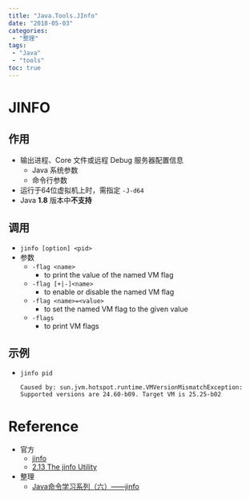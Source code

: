 ```yaml
---
title: "Java.Tools.JInfo"
date: "2018-05-03"
categories:
 - "整理"
tags:
 - "Java"
 - "tools"
toc: true
---
```



# JINFO
## 作用
- 输出进程、Core 文件或远程 Debug 服务器配置信息
    - Java 系统参数
    - 命令行参数
- 运行于64位虚拟机上时，需指定 `-J-d64`
- Java **1.8** 版本中**不支持**

## 调用
- `jinfo [option] <pid>`
- 参数
    - `-flag <name>`         
        - to print the value of the named VM flag
    - `-flag [+|-]<name>`    
        - to enable or disable the named VM flag
    - `-flag <name>=<value>` 
        - to set the named VM flag to the given value
    - `-flags`               
        - to print VM flags

## 示例
- `jinfo pid`
    ```
    Caused by: sun.jvm.hotspot.runtime.VMVersionMismatchException: Supported versions are 24.60-b09. Target VM is 25.25-b02
    ```

# Reference
- 官方
    - [jinfo](https://docs.oracle.com/javase/8/docs/technotes/tools/unix/jinfo.html)
    - [2.13 The jinfo Utility](https://docs.oracle.com/javase/8/docs/technotes/guides/troubleshoot/tooldescr013.html)
- 整理
    - [Java命令学习系列（六）——jinfo](http://www.hollischuang.com/archives/1094)
